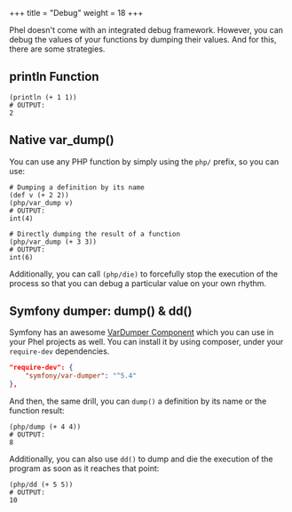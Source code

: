 +++
title = "Debug"
weight = 18
+++

Phel doesn't come with an integrated debug framework. However, you can debug the values of your functions by dumping their values. And for this, there are some strategies.

## println Function

```phel
(println (+ 1 1))
# OUTPUT:
2
```

## Native var_dump()

You can use any PHP function by simply using the `php/` prefix, so you can use:

```phel
# Dumping a definition by its name
(def v (+ 2 2))
(php/var_dump v)
# OUTPUT:
int(4)
```

```phel
# Directly dumping the result of a function
(php/var_dump (+ 3 3))
# OUTPUT:
int(6)
```

Additionally, you can call `(php/die)` to forcefully stop the execution of the process so that you can debug a particular value on your own rhythm.

## Symfony dumper: dump() & dd()

Symfony has an awesome [VarDumper Component](https://symfony.com/doc/current/components/var_dumper.html) which you can use in your Phel projects as well. You can install it by using composer, under your `require-dev` dependencies.

```json
"require-dev": {
    "symfony/var-dumper": "^5.4"
},
```

And then, the same drill, you can `dump()` a definition by its name or the function result:

```phel
(php/dump (+ 4 4))
# OUTPUT:
8
```

Additionally, you can also use `dd()` to dump and die the execution of the program as soon as it reaches that point:

```phel
(php/dd (+ 5 5))
# OUTPUT:
10
```
